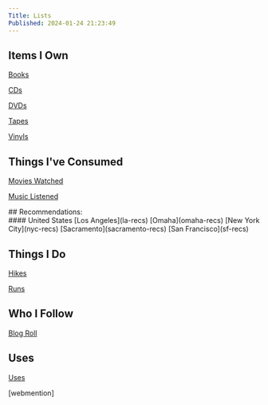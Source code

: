 ```yaml
---
Title: Lists
Published: 2024-01-24 21:23:49
---
```

## Items I Own
[Books](books)

[CDs](cds)

[DVDs](dvds)

[Tapes](tapes)

[Vinyls](vinyls)

## Things I've Consumed

[Movies Watched](movies-watched)

[Music Listened](music-listened)


<div id="recs" markdown="1">## Recommendations:</div>
#### United States
[Los Angeles](la-recs)  
[Omaha](omaha-recs)  
[New York City](nyc-recs)  
[Sacramento](sacramento-recs)  
[San Francisco](sf-recs)  

 

## Things I Do
[Hikes](hikes)

[Runs](runs)

## Who I Follow
[Blog Roll](/blog/roll)

## Uses
[Uses](/uses)

[webmention]

